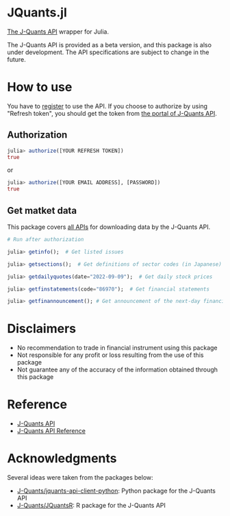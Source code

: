 # JQuants.jl

[The J-Quants API](https://application.jpx-jquants.com/) wrapper for Julia. 

The J-Quants API is provided as a beta version,
and this package is also under development. The API specifications are subject to change in the future.

# How to use

You have to [register](https://application.jpx-jquants.com/register) to use the API.
If you choose to authorize by using "Refresh token", you should get the token from [the portal of J-Quants API](https://application.jpx-jquants.com/).

## Authorization

```julia
julia> authorize([YOUR REFRESH TOKEN])
true
```

or

```julia
julia> authorize([YOUR EMAIL ADDRESS], [PASSWORD])
true
```

## Get matket data

This package covers [all APIs](https://jpx.gitbook.io/j-quants-api-en/api-reference)
for downloading data by the J-Quants API.

```julia
# Run after authorization

julia> getinfo();  # Get listed issues

julia> getsections();  # Get definitions of sector codes (in Japanese)

julia> getdailyquotes(date="2022-09-09");  # Get daily stock prices

julia> getfinstatements(code="86970");  # Get financial statements

julia> getfinannouncement(); # Get announcement of the next-day financial disclosure
```

# Disclaimers

- No recommendation to trade in financial instrument using this package
- Not responsible for any profit or loss resulting from the use of this package
- Not guarantee any of the accuracy of the information obtained through this package


# Reference

- [J-Quants API](https://application.jpx-jquants.com/)
- [J-Quants API Reference](https://jpx.gitbook.io/j-quants-api-en/api-reference)


# Acknowledgments

Several ideas were taken from the packages below:

- [J-Quants/jquants-api-client-python](https://github.com/J-Quants/jquants-api-client-python): Python package for the J-Quants API
- [J-Quants/JQuantsR](https://github.com/J-Quants/JQuantsR): R package for the J-Quants API
